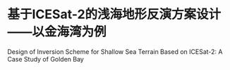 # 基于ICESat-2的浅海地形反演方案设计——以金海湾为例
Design of Inversion Scheme for Shallow Sea Terrain Based on ICESat-2: A Case Study of Golden Bay

